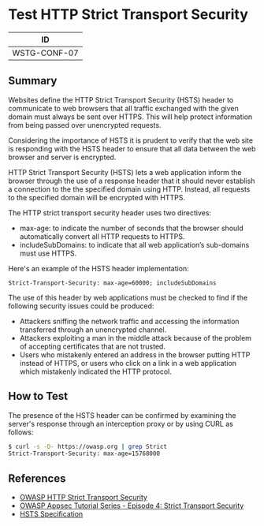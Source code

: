 # Test HTTP Strict Transport Security

|ID          |
|------------|
|WSTG-CONF-07|

## Summary

Websites define the HTTP Strict Transport Security (HSTS) header to communicate to web browsers that all traffic exchanged with the given domain must always be sent over HTTPS. This will help protect information from being passed over unencrypted requests.

Considering the importance of HSTS it is prudent to verify that the web site is responding with the HSTS header to ensure that all data between the web browser and server is encrypted.

HTTP Strict Transport Security (HSTS) lets a web application inform the browser through the use of a response header that it should never establish a connection to the the specified domain using HTTP. Instead, all requests to the specified domain will be encrypted with HTTPS. 

The HTTP strict transport security header uses two directives:

- max-age: to indicate the number of seconds that the browser should automatically convert all HTTP requests to HTTPS.
- includeSubDomains: to indicate that all web application’s sub-domains must use HTTPS.

Here's an example of the HSTS header implementation:

`Strict-Transport-Security: max-age=60000; includeSubDomains`

The use of this header by web applications must be checked to find if the following security issues could be produced:

- Attackers sniffing the network traffic and accessing the information transferred through an unencrypted channel.
- Attackers exploiting a man in the middle attack because of the problem of accepting certificates that are not trusted.
- Users who mistakenly entered an address in the browser putting HTTP instead of HTTPS, or users who click on a link in a web application which mistakenly indicated the HTTP protocol.

## How to Test

The presence of the HSTS header can be confirmed by examining the server's response through an interception proxy or by using CURL as follows:


```bash
$ curl -s -D- https://owasp.org | grep Strict
Strict-Transport-Security: max-age=15768000
```

## References

- [OWASP HTTP Strict Transport Security](https://cheatsheetseries.owasp.org/cheatsheets/HTTP_Strict_Transport_Security_Cheat_Sheet.html)
- [OWASP Appsec Tutorial Series - Episode 4: Strict Transport Security](https://www.youtube.com/watch?v=zEV3HOuM_Vw)
- [HSTS Specification](https://tools.ietf.org/html/rfc6797)
